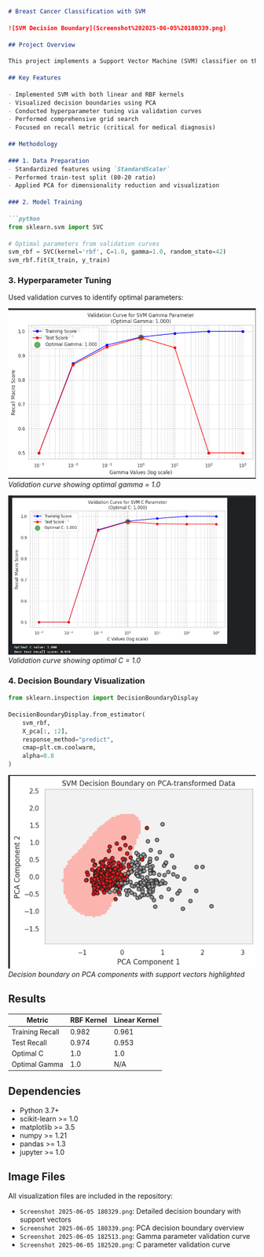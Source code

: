 

````markdown
# Breast Cancer Classification with SVM

![SVM Decision Boundary](Screenshot%202025-06-05%20180339.png)

## Project Overview

This project implements a Support Vector Machine (SVM) classifier on the Wisconsin Breast Cancer dataset to distinguish malignant from benign tumors, with special focus on optimizing recall to minimize false negatives in medical diagnostics.

## Key Features

- Implemented SVM with both linear and RBF kernels  
- Visualized decision boundaries using PCA  
- Conducted hyperparameter tuning via validation curves  
- Performed comprehensive grid search  
- Focused on recall metric (critical for medical diagnosis)

## Methodology

### 1. Data Preparation
- Standardized features using `StandardScaler`
- Performed train-test split (80-20 ratio)
- Applied PCA for dimensionality reduction and visualization

### 2. Model Training

```python
from sklearn.svm import SVC

# Optimal parameters from validation curves
svm_rbf = SVC(kernel='rbf', C=1.0, gamma=1.0, random_state=42)
svm_rbf.fit(X_train, y_train)
````

### 3. Hyperparameter Tuning

Used validation curves to identify optimal parameters:

![Gamma Validation Curve](Screenshot%202025-06-05%20182513.png)
*Validation curve showing optimal gamma = 1.0*

![C Parameter Validation Curve](Screenshot%202025-06-05%20182520.png)
*Validation curve showing optimal C = 1.0*

### 4. Decision Boundary Visualization

```python
from sklearn.inspection import DecisionBoundaryDisplay

DecisionBoundaryDisplay.from_estimator(
    svm_rbf,
    X_pca[:, :2],
    response_method="predict",
    cmap=plt.cm.coolwarm,
    alpha=0.8
)
```

![Detailed Decision Boundary](Screenshot%202025-06-05%20180329.png)
*Decision boundary on PCA components with support vectors highlighted*

## Results

| Metric          | RBF Kernel | Linear Kernel |
| --------------- | ---------- | ------------- |
| Training Recall | 0.982      | 0.961         |
| Test Recall     | 0.974      | 0.953         |
| Optimal C       | 1.0        | 1.0           |
| Optimal Gamma   | 1.0        | N/A           |

## Dependencies

* Python 3.7+
* scikit-learn >= 1.0
* matplotlib >= 3.5
* numpy >= 1.21
* pandas >= 1.3
* jupyter >= 1.0

## Image Files

All visualization files are included in the repository:

* `Screenshot 2025-06-05 180329.png`: Detailed decision boundary with support vectors
* `Screenshot 2025-06-05 180339.png`: PCA decision boundary overview
* `Screenshot 2025-06-05 182513.png`: Gamma parameter validation curve
* `Screenshot 2025-06-05 182520.png`: C parameter validation curve





